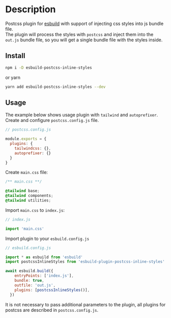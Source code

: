 # Description

Postcss plugin for [esbuild](https://esbuild.github.io/) with support of injecting css styles into js bundle file. \
The plugin will process the styles with `postcss` and inject them into the `out.js` bundle file,
so you will get a single bundle file with the styles inside.

## Install

```bash
npm i -D esbuild-postcss-inline-styles
```
or yarn
```bash
yarn add esbuild-postcss-inline-styles --dev
```

## Usage

The example below shows usage plugin with `tailwind` and `autoprefixer`. \
Create and configure `postcss.config.js` file.

```js
// postcss.config.js

module.exports = {
  plugins: {
    tailwindcss: {},
    autoprefixer: {}
  }
}
```

Create `main.css` file: 
```css
/** main.css **/

@tailwind base;
@tailwind components;
@tailwind utilities;
```

Import `main.css` to `index.js`:

```js
// index.js

import 'main.css'
```

Import plugin to your `esbuild.config.js`

```js
// esbuild.config.js

import * as esbuild from 'esbuild'
import postcssInlineStyles from 'esbuild-plugin-postcss-inline-styles'

await esbuild.build({
    entryPoints: ['index.js'],
    bundle: true,
    outfile: 'out.js',
    plugins: [postcssInlineStyles()],
  })
```
It is not necessary to pass additional parameters to the plugin, all plugins for postcss are described in `postcss.config.js`.